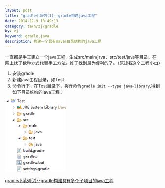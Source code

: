 ```yaml
---
layout: post
title: "gradle小系列(1)--gradle构建java工程"
date: 2014-12-9 10:49:13
category: tech/zj/gradle
by: zj
keyword: gradle,java
description: 构建一个具有maven目录结构的java工程
---
```

一直都是手工建立一个java工程，生成src/main/java、src/test/java等目录。在网上找了数种方式代替手工方法，终于找到最为便利的了。（原谅我这个工程小白）

1. 安装gradle
2. 新建java工程目录，如Test
3. 命令行下，在Test目录下，执行命令`gradle init --type java-library`,得到如下目录结构的java工程：

![java工程目录结构][image1]

[gradle小系列(2)--gradle构建具有多个子项目的java工程][link1]

[image1]:/images/gradle-java-project.png
[link1]:http://www.gfzj.us/tech/zj/gradle/2014/12/11/gradle%E5%B0%8F%E7%B3%BB%E5%88%97(2)--gradle%E6%9E%84%E5%BB%BA%E5%85%B7%E6%9C%89%E5%A4%9A%E4%B8%AA%E5%AD%90%E9%A1%B9%E7%9B%AE%E7%9A%84java%E5%B7%A5%E7%A8%8B.html